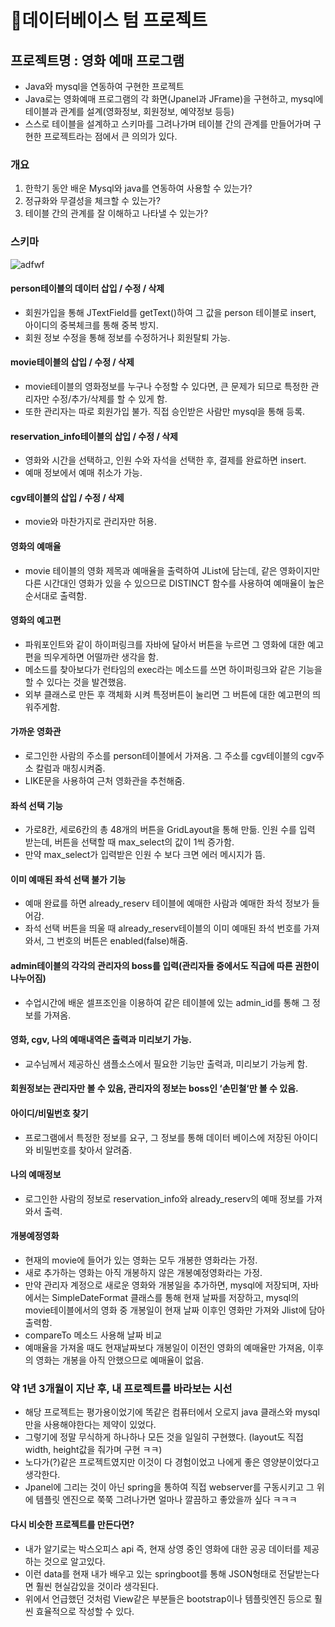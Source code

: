 # 💪데이터베이스 텀 프로젝트 
## 프로젝트명 : 영화 예매 프로그램
* Java와 mysql을 연동하여 구현한 프로젝트
* Java로는 영화예매 프로그램의 각 화면(Jpanel과 JFrame)을 구현하고, mysql에 테이블과 관계를 설계(영화정보, 회원정보, 예약정보 등등)
* 스스로 테이블을 설계하고 스키마를 그려나가며 테이블 간의 관계를 만들어가며 구현한 프로젝트라는 점에서 큰 의의가 있다.

### 개요
1. 한학기 동안 배운 Mysql와 java를 연동하여 사용할 수 있는가?
2. 정규화와 무결성을 체크할 수 있는가?  
3. 테이블 간의 관계를 잘 이해하고 나타낼 수 있는가? 

### 스키마
![adfwf](https://user-images.githubusercontent.com/60773356/108061777-243b3080-709c-11eb-8a2c-aeaa8b92fe26.PNG)


#### person테이블의 데이터 삽입 / 수정 / 삭제
* 회원가입을 통해 JTextField를 getText()하여 그 값을 person 테이블로 insert, 아이디의 중복체크를 통해 중복 방지.
* 회원 정보 수정을 통해 정보를 수정하거나 회원탈퇴 가능.

#### movie테이블의 삽입 / 수정 / 삭제
* movie테이블의 영화정보를 누구나 수정할 수 있다면, 큰 문제가 되므로 특정한 관리자만 수정/추가/삭제를 할 수 있게 함. 
* 또한 관리자는 따로 회원가입 불가. 직접 승인받은 사람만 mysql을 통해 등록.

#### reservation_info테이블의 삽입 / 수정 / 삭제
* 영화와 시간을 선택하고, 인원 수와 자석을 선택한 후, 결제를 완료하면 insert.
* 예매 정보에서 예매 취소가 가능.

#### cgv테이블의 삽입 / 수정 / 삭제
* movie와 마찬가지로 관리자만 허용.

#### 영화의 예매율
* movie 테이블의 영화 제목과 예매율을 출력하여 JList에 담는데, 같은 영화이지만 다른 시간대인 영화가 있을 수 있으므로 DISTINCT 함수를 사용하여 예매율이 높은 순서대로 출력함.

#### 영화의 예고편
* 파워포인트와 같이 하이퍼링크를 자바에 달아서 버튼을 누르면 그 영화에 대한 예고편을 띄우게하면 어떨까란 생각을 함. 
* 메소드를 찾아보다가 런타임의 exec라는 메소드를 쓰면 하이퍼링크와 같은 기능을 할 수 있다는 것을 발견했음.
* 외부 클래스로 만든 후 객체화 시켜 특정버튼이 눌리면 그 버튼에 대한 예고편의 띄워주게함.

#### 가까운 영화관
* 로그인한 사람의 주소를 person테이블에서 가져옴. 그 주소를 cgv테이블의 cgv주소 칼럼과 매칭시켜줌. 
* LIKE문을 사용하여 근처 영화관을 추천해줌.

#### 좌석 선택 기능
* 가로8칸, 세로6칸의 총 48개의 버튼을 GridLayout을 통해 만듦. 인원 수를 입력 받는데, 버튼을 선택할 때 max_select의 값이 1씩 증가함. 
* 만약 max_select가 입력받은 인원 수 보다 크면 에러 메시지가 뜸.

#### 이미 예매된 좌석 선택 불가 기능
* 예매 완료를 하면 already_reserv 테이블에 예매한 사람과 예매한 좌석 정보가 들어감. 
* 좌석 선택 버튼을 띄울 때 already_reserv테이블의 이미 예매된 좌석 번호를 가져와서, 그 번호의 버튼은 enabled(false)해줌.

#### admin테이블의 각각의 관리자의 boss를 입력(관리자들 중에서도 직급에 따른 권한이 나누어짐)
* 수업시간에 배운 셀프조인을 이용하여 같은 테이블에 있는 admin_id를 통해 그 정보를 가져옴.

#### 영화, cgv, 나의 예매내역은 출력과 미리보기 가능.
* 교수님께서 제공하신 샘플소스에서 필요한 기능만 출력과, 미리보기 가능케 함.

#### 회원정보는 관리자만 볼 수 있음, 관리자의 정보는 boss인 ‘손민철‘만 볼 수 있음.

#### 아이디/비밀번호 찾기
* 프로그램에서 특정한 정보를 요구, 그 정보를 통해 데이터 베이스에 저장된 아이디와 비밀번호를 찾아서 알려줌.

#### 나의 예매정보
* 로그인한 사람의 정보로 reservation_info와 already_reserv의 예매 정보를 가져와서 출력.

#### 개봉예정영화
* 현재의 movie에 들어가 있는 영화는 모두 개봉한 영화라는 가정. 
* 새로 추가하는 영화는 아직 개봉하지 않은 개봉예정영화라는 가정.
* 만약 관리자 계정으로 새로운 영화와 개봉일을 추가하면, mysql에 저장되며, 자바에서는 SimpleDateFormat 클래스를 통해 현재 날짜를 저장하고, mysql의 movie테이블에서의 영화 중 개봉일이 현재 날짜 이후인 영화만 가져와 Jlist에 담아 출력함. 
* compareTo 메소드 사용해 날짜 비교
* 예매율을 가져올 때도 현재날짜보다 개봉일이 이전인 영화의 예매율만 가져옴, 이후의 영화는 개봉을 아직 안했으므로 예매율이 없음.





### **약 1년 3개월이 지난 후, 내 프로젝트를 바라보는 시선**
* 해당 프로젝트는 평가용이었기에 똑같은 컴퓨터에서 오로지 java 클래스와 mysql만을 사용해야한다는 제약이 있었다.
* 그렇기에 정말 무식하게 하나하나 모든 것을 일일히 구현했다. (layout도 직접 width, height값을 줘가며 구현 ㅋㅋ)
* 노다가(?)같은 프로젝트였지만 이것이 다 경험이었고 나에게 좋은 영양분이었다고 생각한다.
* Jpanel에 그리는 것이 아닌 spring을 통하여 직접 webserver를 구동시키고 그 위에 템플릿 엔진으로 쭉쭉 그려나가면 얼마나 깔끔하고 좋았을까 싶다 ㅋㅋㅋ

#### 다시 비슷한 프로젝트를 만든다면?
* 내가 알기로는 박스오피스 api 즉, 현재 상영 중인 영화에 대한 공공 데이터를 제공하는 것으로 알고있다.
* 이런 data를 현재 내가 배우고 있는 springboot를 통해 JSON형태로 전달받는다면 훨씬 현실감있을 것이라 생각된다.
* 위에서 언급했던 것처럼 View같은 부분들은 bootstrap이나 템플릿엔진 등으로 훨씬 효율적으로 작성할 수 있다.














